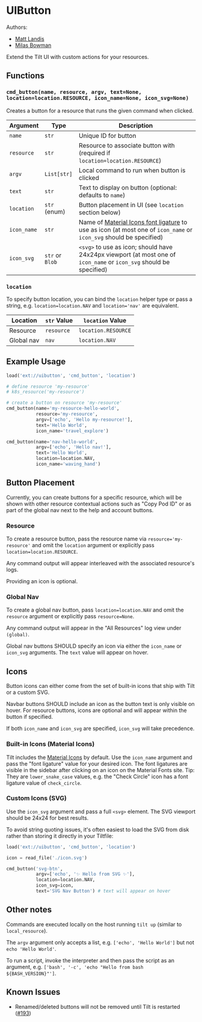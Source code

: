 # UIButton

Authors:

- [Matt Landis](https://github.com/landism)
- [Milas Bowman](https://github.com/milas)

Extend the Tilt UI with custom actions for your resources.

## Functions

### `cmd_button(name, resource, argv, text=None, location=location.RESOURCE, icon_name=None, icon_svg=None)`

Creates a button for a resource that runs the given command when clicked.

| Argument | Type | Description |
| -------- | ---- | ----------- |
| `name`      | `str`            | Unique ID for button |
| `resource`  | `str`            | Resource to associate button with (required if `location=location.RESOURCE`) |
| `argv`      | `List[str]`      | Local command to run when button is clicked |
| `text`      | `str`            | Text to display on button (optional: defaults to `name`) |
| `location`  | `str` (enum)     | Button placement in UI (see `location` section below) |
| `icon_name` | `str`            | Name of [Material Icons font ligature][material-icons-font] to use as icon (at most one of `icon_name` or `icon_svg` should be specified) |
| `icon_svg`  | `str` or `Blob`  | `<svg>` to use as icon; should have 24x24px viewport (at most one of `icon_name` or `icon_svg` should be specified) |

### `location`

To specify button location, you can bind the `location` helper type or pass a string, e.g. `location=location.NAV` and `location='nav'` are equivalent.

| Location   | `str` Value | `location` Value    |
| ---------- | ----------- | ------------------- |
| Resource   | `resource`  | `location.RESOURCE` |
| Global nav | `nav`       | `location.NAV`      |

## Example Usage

```python
load('ext://uibutton', 'cmd_button', 'location')

# define resource 'my-resource'
# k8s_resource('my-resource')

# create a button on resource 'my-resource'
cmd_button(name='my-resource-hello-world',
           resource='my-resource',
           argv=['echo', 'Hello my-resource!'],
           text='Hello World',
           icon_name='travel_explore')

cmd_button(name='nav-hello-world',
           argv=['echo', 'Hello nav!'],
           text='Hello World',
           location=location.NAV,
           icon_name='waving_hand')
```

## Button Placement

Currently, you can create buttons for a specific resource, which will be shown with other resource contextual actions such as "Copy Pod ID" or as part of the global nav next to the help and account buttons.

### Resource

To create a resource button, pass the resource name via `resource='my-resource'` and omit the `location` argument or explicitly pass `location=location.RESOURCE`.

Any command output will appear interleaved with the associated resource's logs.

Providing an icon is optional.

### Global Nav

To create a global nav button, pass `location=location.NAV` and omit the `resource` argument or explicitly pass `resource=None`.

Any command output will appear in the "All Resources" log view under `(global)`.

Global nav buttons SHOULD specify an icon via either the `icon_name` or `icon_svg` arguments. The `text` value will appear on hover.

## Icons

Button icons can either come from the set of built-in icons that ship with Tilt or a custom SVG.

Navbar buttons SHOULD include an icon as the button text is only visible on hover.
For resource buttons, icons are optional and will appear within the button if specified.

If both `icon_name` and `icon_svg` are specified, `icon_svg` will take precedence.

### Built-in Icons (Material Icons)

Tilt includes the [Material Icons][material-icons-font] by default.
Use the `icon_name` argument and pass the "font ligature" value for your desired icon.
The font ligatures are visible in the sidebar after clicking on an icon on the Material Fonts site.
Tip: They are `lower_snake_case` values, e.g. the "Check Circle" icon has a font ligature value of `check_circle`.

### Custom Icons (SVG)

Use the `icon_svg` argument and pass a full `<svg>` element.
The SVG viewport should be 24x24 for best results.

To avoid string quoting issues, it's often easiest to load the SVG from disk rather than storing it directly in your Tiltfile:

```python
load('ext://uibutton', 'cmd_button', 'location')

icon = read_file('./icon.svg')

cmd_button('svg-btn',
           argv=['echo', '✨ Hello from SVG ✨'],
           location=location.NAV,
           icon_svg=icon,
           text='SVG Nav Button') # text will appear on hover
```

## Other notes

Commands are executed locally on the host running `tilt up` (similar to `local_resource`).

The `argv` argument only accepts a list, e.g. `['echo', 'Hello World']` but not `echo 'Hello World'`.

To run a script, invoke the interpreter and then pass the script as an argument, e.g. `['bash', '-c', 'echo "Hello from bash ${BASH_VERSION}"']`.

## Known Issues

- Renamed/deleted buttons will not be removed until Tilt is restarted ([#193](https://github.com/tilt-dev/tilt-extensions/issues/193))

[material-icons-font]: https://fonts.google.com/icons
